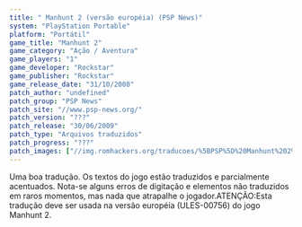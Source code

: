 ```yaml
---
title: " Manhunt 2 (versão européia) (PSP News)"
system: "PlayStation Portable"
platform: "Portátil"
game_title: "Manhunt 2"
game_category: "Ação / Aventura"
game_players: "1"
game_developer: "Rockstar"
game_publisher: "Rockstar"
game_release_date: "31/10/2008"
patch_author: "undefined"
patch_group: "PSP News"
patch_site: "//www.psp-news.org/"
patch_version: "???"
patch_release: "30/06/2009"
patch_type: "Arquivos traduzidos"
patch_progress: "???"
patch_images: ["//img.romhackers.org/traducoes/%5BPSP%5D%20Manhunt%202%20-%20PSP%20News%20-%201.jpg","//img.romhackers.org/traducoes/%5BPSP%5D%20Manhunt%202%20-%20PSP%20News%20-%204.jpg","//img.romhackers.org/traducoes/%5BPSP%5D%20Manhunt%202%20-%20PSP%20News%20-%205.jpg"]
---
```

Uma boa tradução. Os textos do jogo estão traduzidos e parcialmente acentuados. Nota-se alguns erros de digitação e elementos não traduzidos em raros momentos, mas nada que atrapalhe o jogador.ATENÇÃO:Esta tradução deve ser usada na versão européia (ULES-00756) do jogo Manhunt 2.